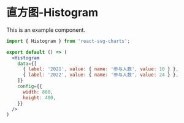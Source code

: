 # 直方图-Histogram

This is an example component.

```jsx
import { Histogram } from 'react-svg-charts';

export default () => (
  <Histogram
    data={[
      { label: '2021', value: { name: '参与人数', value: 10 } },
      { label: '2022', value: { name: '参与人数', value: 24 } },
    ]}
    config={{
      width: 800,
      height: 400,
    }}
  />
)
```
